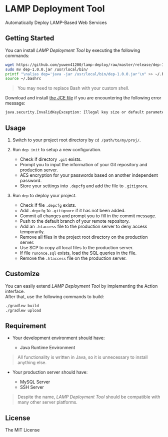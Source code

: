 # LAMP Deployment Tool #

Automatically Deploy LAMP-Based Web Services

## Getting Started ##

You can install *LAMP Deployment Tool* by executing the following commands:

```bash
wget https://github.com/yuwen41200/lamp-deploy/raw/master/release/dep-1.0.0.jar
sudo mv dep-1.0.0.jar /usr/local/bin/
printf "\nalias dep='java -jar /usr/local/bin/dep-1.0.0.jar'\n" >> ~/.bashrc
source ~/.bashrc
```

> You may need to replace Bash with your custom shell.

Download and install [the JCE file][1] if you are encountering the following error message:

```bash
java.security.InvalidKeyException: Illegal key size or default parameters
```

## Usage ##

1. Switch to your project root directory by `cd /path/to/my/proj/`.

2. Run `dep init` to setup a new configuration.

    * Check if directory `.git` exists.
    * Prompt you to input the information of your Git repository and production server.
    * AES encryption for your passwords based on another independent password.
    * Store your settings into `.depcfg` and add the file to `.gitignore`.

3. Run `dep` to deploy your project.

    * Check if file `.depcfg` exists.
    * Add `.depcfg` to `.gitignore` if it has not been added.
    * Commit all changes and prompt you to fill in the commit message.
    * Push to the default branch of your remote repository.
    * Add an `.htaccess` file to the production server to deny access temporarily.
    * Remove all files in the project root directory on the production server.
    * Use SCP to copy all local files to the production server.
    * If file `runonce.sql` exists, load the SQL queries in the file.
    * Remove the `.htaccess` file on the production server.

## Customize ##

You can easily extend *LAMP Deployment Tool* by implementing the Action interface.  
After that, use the following commands to build:

```bash
./gradlew build
./gradlew upload
```

## Requirement ##

+ Your development environment should have:

    * Java Runtime Environment

> All functionality is written in Java, so it is unnecessary to install anything else.

+ Your production server should have:

    * MySQL Server
    * SSH Server

> Despite the name, *LAMP Deployment Tool* should be compatible with many other server platforms.

## License ##

The MIT License

[1]: http://www.oracle.com/technetwork/java/javase/downloads/jce8-download-2133166.html

